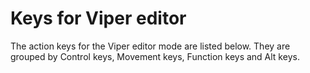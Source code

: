 # Keys for Viper editor

The action keys for the Viper editor mode are listed below. They are grouped by
Control keys, Movement keys, Function keys and Alt keys.
